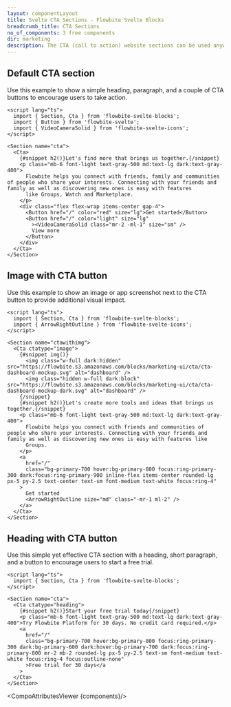 ```yaml
---
layout: componentLayout
title: Svelte CTA Sections - Flowbite Svelte Blocks
breadcrumb_title: CTA Sections
no_of_components: 3 free components
dir: marketing
description: The CTA (call to action) website sections can be used anywhere on your website to encourage your users to take any action, such as creating a new account.
---
```


<script>
  import { TableProp, TableDefaultRow, CompoAttributesViewer } from '../utils'
  const components = 'Cta, Section'
</script>

## Default CTA section

Use this example to show a simple heading, paragraph, and a couple of CTA buttons to encourage users to take action.

```svelte example
<script lang="ts">
  import { Section, Cta } from 'flowbite-svelte-blocks';
  import { Button } from 'flowbite-svelte';
  import { VideoCameraSolid } from 'flowbite-svelte-icons';
</script>

<Section name="cta">
  <Cta>
    {#snippet h2()}Let's find more that brings us together.{/snippet}
    <p class="mb-6 font-light text-gray-500 md:text-lg dark:text-gray-400">
      Flowbite helps you connect with friends, family and communities of people who share your interests. Connecting with your friends and family as well as discovering new ones is easy with features
      like Groups, Watch and Marketplace.
    </p>
    <div class="flex flex-wrap items-center gap-4">
      <Button href="/" color="red" size="lg">Get started</Button>
      <Button href="/" color="light" size="lg"
        ><VideoCameraSolid class="mr-2 -ml-1" size="sm" />
        View more
      </Button>
    </div>
  </Cta>
</Section>
```

## Image with CTA button

Use this example to show an image or app screenshot next to the CTA button to provide additional visual impact.

```svelte example
<script lang="ts">
  import { Section, Cta } from 'flowbite-svelte-blocks';
  import { ArrowRightOutline } from 'flowbite-svelte-icons';
</script>

<Section name="ctawithimg">
  <Cta ctatype="image">
    {#snippet img()}
      <img class="w-full dark:hidden" src="https://flowbite.s3.amazonaws.com/blocks/marketing-ui/cta/cta-dashboard-mockup.svg" alt="dashboard" />
      <img class="hidden w-full dark:block" src="https://flowbite.s3.amazonaws.com/blocks/marketing-ui/cta/cta-dashboard-mockup-dark.svg" alt="dashboard" />
    {/snippet}
    {#snippet h2()}Let's create more tools and ideas that brings us together.{/snippet}
    <p class="mb-6 font-light text-gray-500 md:text-lg dark:text-gray-400">
      Flowbite helps you connect with friends and communities of people who share your interests. Connecting with your friends and family as well as discovering new ones is easy with features like
      Groups.
    </p>
    <a
      href="/"
      class="bg-primary-700 hover:bg-primary-800 focus:ring-primary-300 dark:focus:ring-primary-900 inline-flex items-center rounded-lg px-5 py-2.5 text-center text-sm font-medium text-white focus:ring-4"
    >
      Get started
      <ArrowRightOutline size="md" class="-mr-1 ml-2" />
    </a>
  </Cta>
</Section>
```

## Heading with CTA button

Use this simple yet effective CTA section with a heading, short paragraph, and a button to encourage users to start a free trial.

```svelte example
<script lang="ts">
  import { Section, Cta } from 'flowbite-svelte-blocks';
</script>

<Section name="cta">
  <Cta ctatype="heading">
    {#snippet h2()}Start your free trial today{/snippet}
    <p class="mb-6 font-light text-gray-500 md:text-lg dark:text-gray-400">Try Flowbite Platform for 30 days. No credit card required.</p>
    <a
      href="/"
      class="bg-primary-700 hover:bg-primary-800 focus:ring-primary-300 dark:bg-primary-600 dark:hover:bg-primary-700 dark:focus:ring-primary-800 mr-2 mb-2 rounded-lg px-5 py-2.5 text-sm font-medium text-white focus:ring-4 focus:outline-none"
      >Free trial for 30 days</a
    >
  </Cta>
</Section>
```

<CompoAttributesViewer {components}/>
